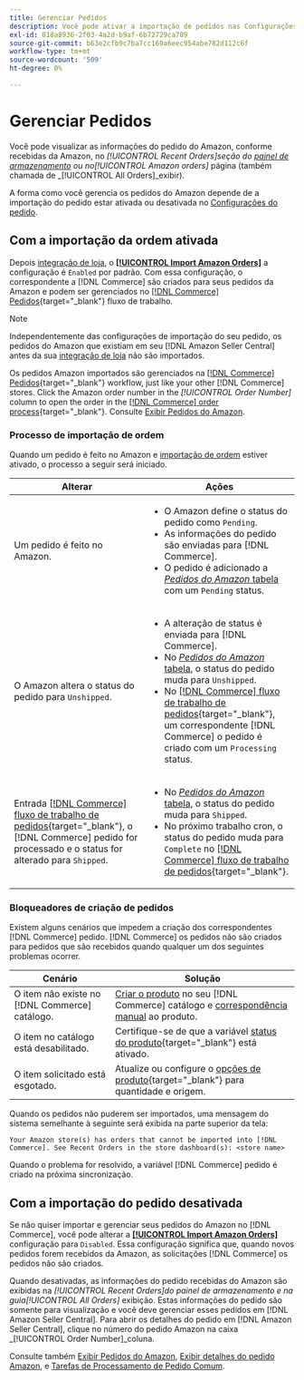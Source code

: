 ```yaml
---
title: Gerenciar Pedidos
description: Você pode ativar a importação de pedidos nas Configurações de pedidos para gerenciar mais facilmente os pedidos do Amazon com o administrador do Commerce.
exl-id: 018a8936-2f03-4a2d-b9af-6b72729ca709
source-git-commit: b63e2cfb9c7ba7cc169a6eec954abe782d112c6f
workflow-type: tm+mt
source-wordcount: '509'
ht-degree: 0%

---
```


# Gerenciar Pedidos

Você pode visualizar as informações do pedido do Amazon, conforme recebidas da Amazon, no _[!UICONTROL Recent Orders]_seção do [painel de armazenamento](./amazon-store-dashboard.md) ou no_[!UICONTROL Amazon orders]_ página (também chamada de _[!UICONTROL All Orders]_exibir).

A forma como você gerencia os pedidos do Amazon depende de a importação do pedido estar ativada ou desativada no [Configurações do pedido](./order-settings.md#configure-order-settings).

## Com a importação da ordem ativada

Depois [integração de loja](./store-integration.md), o [**[!UICONTROL Import Amazon Orders]**](./order-settings.md#configure-order-settings) a configuração é `Enabled` por padrão. Com essa configuração, o correspondente a [!DNL Commerce] são criados para seus pedidos da Amazon e podem ser gerenciados no [[!DNL Commerce] Pedidos](https://docs.magento.com/user-guide/sales/orders.html){target="_blank"} fluxo de trabalho.

>[!NOTE]
>
>Independentemente das configurações de importação do seu pedido, os pedidos do Amazon que existiam em seu [!DNL Amazon Seller Central] antes da sua [integração de loja](./store-integration.md) não são importados.

Os pedidos Amazon importados são gerenciados na [[!DNL Commerce] Pedidos](https://docs.magento.com/user-guide/sales/orders.html){target="_blank"} workflow, just like your other [!DNL Commerce] stores. Click the Amazon order number in the *[!UICONTROL Order Number]* column to open the order in the [[!DNL Commerce] order process](https://docs.magento.com/user-guide/sales/order-processing.html#order-view-descriptions){target="_blank"}. Consulte [Exibir Pedidos do Amazon](./amazon-orders-all.md).

### Processo de importação de ordem

Quando um pedido é feito no Amazon e [importação de ordem](./order-settings.md) estiver ativado, o processo a seguir será iniciado.

| Alterar | Ações |
|---|---|
| Um pedido é feito no Amazon. | <ul><li>O Amazon define o status do pedido como `Pending`.</li><li>As informações do pedido são enviadas para [!DNL Commerce].</li><li>O pedido é adicionado a [_Pedidos do Amazon_ tabela](./amazon-orders-all.md) com um `Pending` status.</li></ul> |
| O Amazon altera o status do pedido para `Unshipped`. | <ul><li>A alteração de status é enviada para [!DNL Commerce].</li><li>No [_Pedidos do Amazon_ tabela](./amazon-orders-all.md), o status do pedido muda para `Unshipped`.</li><li>No [[!DNL Commerce] fluxo de trabalho de pedidos](https://docs.magento.com/user-guide/sales/orders.html){target="_blank"}, um correspondente [!DNL Commerce] o pedido é criado com um `Processing` status.</li></ul> |
| Entrada [[!DNL Commerce] fluxo de trabalho de pedidos](https://docs.magento.com/user-guide/sales/orders.html){target="_blank"}, o [!DNL Commerce] pedido for processado e o status for alterado para `Shipped`. | <ul><li>No [_Pedidos do Amazon_ tabela](./amazon-orders-all.md), o status do pedido muda para `Shipped`.</li><li>No próximo trabalho cron, o status do pedido muda para `Complete` no [[!DNL Commerce] fluxo de trabalho de pedidos](https://docs.magento.com/user-guide/sales/orders.html){target="_blank"}.</li></ul> |

### Bloqueadores de criação de pedidos

Existem alguns cenários que impedem a criação dos correspondentes [!DNL Commerce] pedido. [!DNL Commerce] os pedidos não são criados para pedidos que são recebidos quando qualquer um dos seguintes problemas ocorrer.

| Cenário | Solução |
|---|---|
| O item não existe no [!DNL Commerce] catálogo. | [Criar o produto](./creating-assigning-catalog-products.md) no seu [!DNL Commerce] catálogo e [correspondência manual](./creating-assigning-catalog-products.md) ao produto. |
| O item no catálogo está desabilitado. | Certifique-se de que a variável [status do produto](https://docs.magento.com/user-guide/catalog/inventory-product-stock-options.html){target="_blank"} está ativado. |
| O item solicitado está esgotado. | Atualize ou configure o [opções de produto](https://docs.magento.com/user-guide/catalog/inventory-product-stock-options.html){target="_blank"} para quantidade e origem. |

Quando os pedidos não puderem ser importados, uma mensagem do sistema semelhante à seguinte será exibida na parte superior da tela:

`Your Amazon store(s) has orders that cannot be imported into [!DNL Commerce]. See Recent Orders in the store dashboard(s): <store name>`

Quando o problema for resolvido, a variável [!DNL Commerce] pedido é criado na próxima sincronização.

## Com a importação do pedido desativada

Se não quiser importar e gerenciar seus pedidos do Amazon no [!DNL Commerce], você pode alterar a [**[!UICONTROL Import Amazon Orders]**](./order-settings.md#configure-order-settings) configuração para `Disabled`. Essa configuração significa que, quando novos pedidos forem recebidos da Amazon, as solicitações [!DNL Commerce] os pedidos não são criados.

Quando desativadas, as informações do pedido recebidas do Amazon são exibidas na _[!UICONTROL Recent Orders]_do painel de armazenamento e na guia_[!UICONTROL All Orders]_ exibição. Estas informações do pedido são somente para visualização e você deve gerenciar esses pedidos em [!DNL Amazon Seller Central]. Para abrir os detalhes do pedido em [!DNL Amazon Seller Central], clique no número do pedido Amazon na caixa _[!UICONTROL Order Number]_coluna.

Consulte também [Exibir Pedidos do Amazon](./amazon-orders-all.md), [Exibir detalhes do pedido Amazon](./amazon-order-details.md), e [Tarefas de Processamento de Pedido Comum](./common-order-processing.md).
